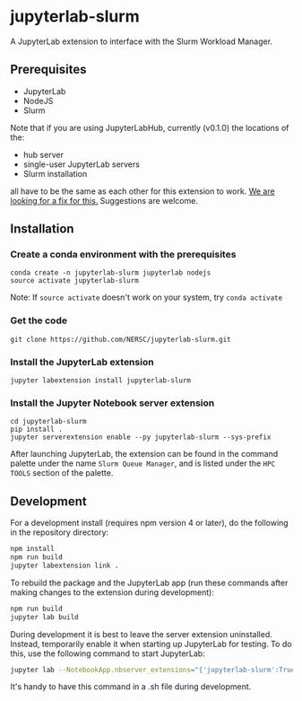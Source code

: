# jupyterlab-slurm

A JupyterLab extension to interface with the Slurm Workload Manager.


## Prerequisites

* JupyterLab
* NodeJS
* Slurm


Note that if you are using JupyterLabHub, currently (v0.1.0) the locations of the:
- hub server
- single-user JupyterLab servers
- Slurm installation

all have to be the same as each other for this extension to work. [We are looking for a fix for this.](https://github.com/jupyterhub/jupyterlab-hub/issues/70) Suggestions are welcome.

## Installation

### Create a conda environment with the prerequisites
```
conda create -n jupyterlab-slurm jupyterlab nodejs 
source activate jupyterlab-slurm
```
Note: If ```source activate``` doesn't work on your system, try ```conda activate```

### Get the code
```
git clone https://github.com/NERSC/jupyterlab-slurm.git
```

### Install the JupyterLab extension
```
jupyter labextension install jupyterlab-slurm
```

### Install the Jupyter Notebook server extension
```
cd jupyterlab-slurm
pip install .                      
jupyter serverextension enable --py jupyterlab-slurm --sys-prefix
```

After launching JupyterLab, the extension can be found in the command palette under
the name ```Slurm Queue Manager```, and is listed under the ```HPC TOOLS``` section
of the palette. 


## Development

For a development install (requires npm version 4 or later), do the following in the repository directory:

```bash
npm install
npm run build
jupyter labextension link .
```

To rebuild the package and the JupyterLab app (run these commands after making changes to the extension during development):

```bash
npm run build
jupyter lab build
```

During development it is best to leave the server extension uninstalled. Instead, temporarily enable it when starting up JupyterLab for testing. To do this, use the following command to start JupyterLab:

```bash
jupyter lab --NotebookApp.nbserver_extensions="{'jupyterlab-slurm':True}"
```
It's handy to have this command in a .sh file during development.


